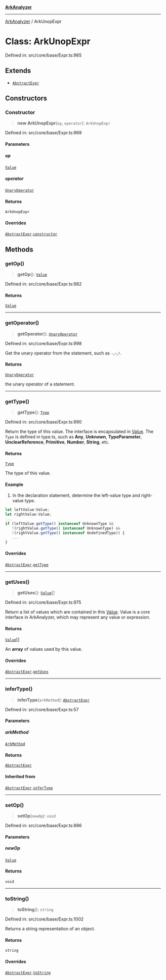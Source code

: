 [**ArkAnalyzer**](../README.md)

***

[ArkAnalyzer](../globals.md) / ArkUnopExpr

# Class: ArkUnopExpr

Defined in: src/core/base/Expr.ts:965

## Extends

- [`AbstractExpr`](AbstractExpr.md)

## Constructors

### Constructor

> **new ArkUnopExpr**(`op`, `operator`): `ArkUnopExpr`

Defined in: src/core/base/Expr.ts:969

#### Parameters

##### op

[`Value`](../interfaces/Value.md)

##### operator

[`UnaryOperator`](../enumerations/UnaryOperator.md)

#### Returns

`ArkUnopExpr`

#### Overrides

[`AbstractExpr`](AbstractExpr.md).[`constructor`](AbstractExpr.md#constructor)

## Methods

### getOp()

> **getOp**(): [`Value`](../interfaces/Value.md)

Defined in: src/core/base/Expr.ts:982

#### Returns

[`Value`](../interfaces/Value.md)

***

### getOperator()

> **getOperator**(): [`UnaryOperator`](../enumerations/UnaryOperator.md)

Defined in: src/core/base/Expr.ts:998

Get the unary operator from the statement, such as `-`,`~`,`!`.

#### Returns

[`UnaryOperator`](../enumerations/UnaryOperator.md)

the unary operator of a statement.

***

### getType()

> **getType**(): [`Type`](Type.md)

Defined in: src/core/base/Expr.ts:990

Return the type of this value. The interface is encapsulated in [Value](../interfaces/Value.md). 
The `Type` is defined in type.ts, such as **Any**, **Unknown**, **TypeParameter**, 
**UnclearReference**, **Primitive**, **Number**, **String**, etc.

#### Returns

[`Type`](Type.md)

The type of this value.

#### Example

1. In the declaration statement, determine the left-value type and right-value type.

```typescript
let leftValue:Value;
let rightValue:Value;
...
if (leftValue.getType() instanceof UnknownType && 
   !(rightValue.getType() instanceof UnknownType) &&
   !(rightValue.getType() instanceof UndefinedType)) {
   ...
}
```

#### Overrides

[`AbstractExpr`](AbstractExpr.md).[`getType`](AbstractExpr.md#gettype)

***

### getUses()

> **getUses**(): [`Value`](../interfaces/Value.md)[]

Defined in: src/core/base/Expr.ts:975

Return a list of values which are contained in this [Value](../interfaces/Value.md).
Value is a core interface in ArkAnalyzer, which may represent any value or expression.

#### Returns

[`Value`](../interfaces/Value.md)[]

An **array** of values used by this value.

#### Overrides

[`AbstractExpr`](AbstractExpr.md).[`getUses`](AbstractExpr.md#getuses)

***

### inferType()

> **inferType**(`arkMethod`): [`AbstractExpr`](AbstractExpr.md)

Defined in: src/core/base/Expr.ts:57

#### Parameters

##### arkMethod

[`ArkMethod`](ArkMethod.md)

#### Returns

[`AbstractExpr`](AbstractExpr.md)

#### Inherited from

[`AbstractExpr`](AbstractExpr.md).[`inferType`](AbstractExpr.md#infertype)

***

### setOp()

> **setOp**(`newOp`): `void`

Defined in: src/core/base/Expr.ts:986

#### Parameters

##### newOp

[`Value`](../interfaces/Value.md)

#### Returns

`void`

***

### toString()

> **toString**(): `string`

Defined in: src/core/base/Expr.ts:1002

Returns a string representation of an object.

#### Returns

`string`

#### Overrides

[`AbstractExpr`](AbstractExpr.md).[`toString`](AbstractExpr.md#tostring)
